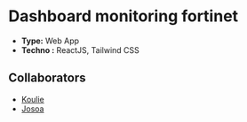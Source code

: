 # Dashboard monitoring fortinet

- **Type:** Web App
- **Techno :** ReactJS, Tailwind CSS

## Collaborators

- [Koulie](https://github.com/koulienathalie)
- [Josoa](https://github.com/josoavj)
